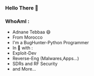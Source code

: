 ### Hello There 👋
### WhoAmI : 
- Adnane Tebbaa 😄
- From Morocco 
- I'm a BugHunter-Python Programmer
- In 💖 with : 
- Exploit-Dev
- Reverse-Eng (Malwares,Apps...)
- SDRs and RF Security 
- and More...



